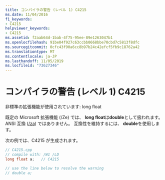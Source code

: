 ```yaml
---
title: コンパイラの警告 (レベル 1) C4215
ms.date: 11/04/2016
f1_keywords:
- C4215
helpviewer_keywords:
- C4215
ms.assetid: f2aab64d-1bab-4f75-95ee-89e1263047b1
ms.openlocfilehash: 91be04f927c63ccbb0668bbe70cbd7c5813f8dfc
ms.sourcegitcommit: 0cfc43f90a6cc8b97b24c42efcf5fb9c18762a42
ms.translationtype: MT
ms.contentlocale: ja-JP
ms.lasthandoff: 11/05/2019
ms.locfileid: "73627346"
---
```

# <a name="compiler-warning-level-1-c4215"></a>コンパイラの警告 (レベル 1) C4215

非標準の拡張機能が使用されています: long float

既定の Microsoft 拡張機能 (/Ze) では、 **long float**は**double**として扱われます。 ANSI 互換 ([/za](../../build/reference/za-ze-disable-language-extensions.md)) ではありません。 互換性を維持するには、 **double**を使用します。

次の例では、C4215 が生成されます。

```cpp
// C4215.cpp
// compile with: /W1 /LD
long float a;   // C4215

// use the line below to resolve the warning
// double a;
```